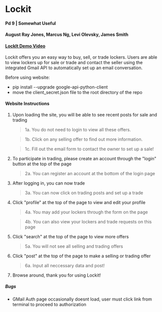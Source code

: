 # Lockit
#### Pd 9 | Somewhat Useful
#### August Ray Jones, Marcus Ng, Levi Olevsky, James Smith

#### [LockIt Demo Video](https://youtu.be/7fn2ZKW85Qc)
Lockit offers you an easy way to buy, sell, or trade lockers. Users are able to view lockers up for sale or trade and contact the seller using the integrated Gmail API to automatically set up an email conversation.

Before using website: 
  - pip install --upgrade google-api-python-client
  - move the client_secret.json file to the root directory of the repo
 
#### Website Instructions

1. Upon loading the site, you will be able to see recent posts for sale and trading
    >1a. You do not need to login to view all these offers.
    
    >1b. Click on any selling offer to find out more information.
    
    >1c. Fill out the email form to contact the owner to set up a sale!
    
2. To participate in trading, please create an account through the "login" button at the top of the page

    >2a. You can register an account at the bottom of the login page
    
3. After logging in, you can now trade

    >3a. You can now click on trading posts and set up a trade
    
4. Click "profile" at the top of the page to view and edit your profile

    >4a. You may add your lockers through the form on the page
    
    >4b. You can also view your lockers and trade requests on this page
    
5. Click "search" at the top of the page to view more offers

    >5a. You will not see all selling and trading offers
    
6. Click "post" at the top of the page to make a selling or trading offer

    >6a. Input all neccessary data and post!
    
7. Browse around, thank you for using Lockit!

##### Bugs
- GMail Auth page occasionally doesnt load, user must click link from terminal to proceed to authorization
